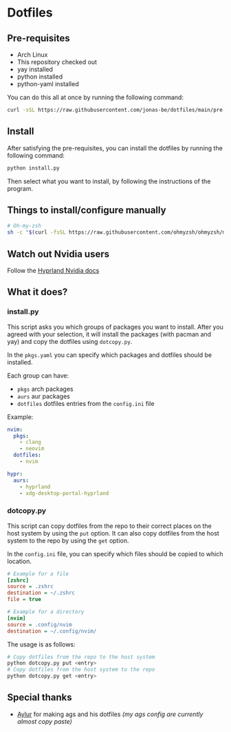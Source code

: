 # Dotfiles

## Pre-requisites

- Arch Linux
- This repository checked out
- yay installed
- python installed
- python-yaml installed

You can do this all at once by running the following command:

```bash
curl -sSL https://raw.githubusercontent.com/jonas-be/dotfiles/main/pre-install.sh | bash
```

## Install

After satisfying the pre-requisites, you can install the dotfiles by running the following command:

```bash
python install.py
```

Then select what you want to install, by following the instructions of the program.

## Things to install/configure manually

```bash
# Oh-my-zsh
sh -c "$(curl -fsSL https://raw.githubusercontent.com/ohmyzsh/ohmyzsh/master/tools/install.sh)"
```

## Watch out Nvidia users

Follow the [Hyprland Nvidia docs](https://wiki.hyprland.org/Nvidia/)

## What it does?

### install.py

This script asks you which groups of packages you want to install.
After you agreed with your selection, it will install the packages (with pacman and yay) and copy the dotfiles using `dotcopy.py`.

In the `pkgs.yaml` you can specify which packages and dotfiles should be installed.

Each group can have:

- `pkgs` arch packages
- `aurs` aur packages
- `dotfiles` dotfiles entries from the `config.ini` file

Example:
```yaml
nvim:
  pkgs:
    - clang
    - neovim
  dotfiles:
    - nvim

hypr:
  aurs:
    - hyprland
    - xdg-desktop-portal-hyprland
```

### dotcopy.py

This script can copy dotfiles from the repo to their correct places on the host system by using the `put` option.
It can also copy dotfiles from the host system to the repo by using the `get` option.

In the `config.ini` file, you can specify which files should be copied to which location.

```ini
# Example for a file
[zshrc]
source = .zshrc
destination = ~/.zshrc
file = true

# Example for a directory
[nvim]
source = .config/nvim
destination = ~/.config/nvim/
```

The usage is as follows:

```bash
# Copy dotfiles from the repo to the host system
python dotcopy.py put <entry>
# Copy dotfiles from the host system to the repo
python dotcopy.py get <entry>
```

## Special thanks

 - [Aylur](https://github.com/Aylur) for making ags and his dotfiles *(my ags config are currently almost copy paste)*
